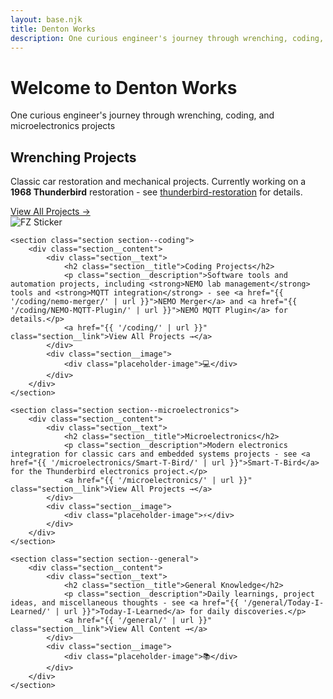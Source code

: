 ```yaml
---
layout: base.njk
title: Denton Works
description: One curious engineer's journey through wrenching, coding, and microelectronics projects
---
```


<div class="hero">
    <h1 class="hero__title">Welcome to Denton Works</h1>
    <p class="hero__subtitle">One curious engineer's journey through wrenching, coding, and microelectronics projects</p>

<div class="sections">
    <section class="section section--wrenching">
        <div class="section__content">
            <div class="section__text">
                <h2 class="section__title">Wrenching Projects</h2>
                <p class="section__description">Classic car restoration and mechanical projects. Currently working on a <strong>1968 Thunderbird</strong> restoration - see <a href="{{ '/wrenching/thunderbird-restoration/' | url }}">thunderbird-restoration</a> for details.</p>
                <a href="{{ '/wrenching/' | url }}" class="section__link">View All Projects →</a>
            </div>
            <div class="section__image">
                <img src="{{ '/images/fz-sticker.png' | url }}" alt="FZ Sticker">
            </div>
        </div>
    </section>

    <section class="section section--coding">
        <div class="section__content">
            <div class="section__text">
                <h2 class="section__title">Coding Projects</h2>
                <p class="section__description">Software tools and automation projects, including <strong>NEMO lab management</strong> tools and <strong>MQTT integration</strong> - see <a href="{{ '/coding/nemo-merger/' | url }}">NEMO Merger</a> and <a href="{{ '/coding/NEMO-MQTT-Plugin/' | url }}">NEMO MQTT Plugin</a> for details.</p>
                <a href="{{ '/coding/' | url }}" class="section__link">View All Projects →</a>
            </div>
            <div class="section__image">
                <div class="placeholder-image">💻</div>
            </div>
        </div>
    </section>

    <section class="section section--microelectronics">
        <div class="section__content">
            <div class="section__text">
                <h2 class="section__title">Microelectronics</h2>
                <p class="section__description">Modern electronics integration for classic cars and embedded systems projects - see <a href="{{ '/microelectronics/Smart-T-Bird/' | url }}">Smart-T-Bird</a> for the Thunderbird electronics project.</p>
                <a href="{{ '/microelectronics/' | url }}" class="section__link">View All Projects →</a>
            </div>
            <div class="section__image">
                <div class="placeholder-image">⚡</div>
            </div>
        </div>
    </section>

    <section class="section section--general">
        <div class="section__content">
            <div class="section__text">
                <h2 class="section__title">General Knowledge</h2>
                <p class="section__description">Daily learnings, project ideas, and miscellaneous thoughts - see <a href="{{ '/general/Today-I-Learned/' | url }}">Today-I-Learned</a> for daily discoveries.</p>
                <a href="{{ '/general/' | url }}" class="section__link">View All Content →</a>
            </div>
            <div class="section__image">
                <div class="placeholder-image">📚</div>
            </div>
        </div>
    </section>
</div>